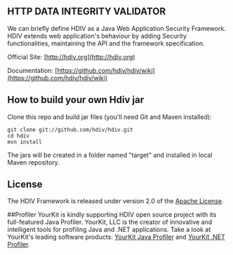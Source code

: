 ## HTTP DATA INTEGRITY VALIDATOR
We can briefly define HDIV as a Java Web Application Security Framework.
HDIV extends web application's behaviour by adding Security functionalities, maintaining the API and the framework specification.

Official Site: [http://hdiv.org](http://hdiv.org)

Documentation: [https://github.com/hdiv/hdiv/wiki](https://github.com/hdiv/hdiv/wiki)

## How to build your own Hdiv jar
Clone this repo and build jar files (you'll need Git and Maven installed):

    git clone git://github.com/hdiv/hdiv.git
    cd hdiv
    mvn install

The jars will be created in a folder named "target" and installed in local Maven repository.

## License
The HDIV Framework is released under version 2.0 of the
[Apache License](http://www.apache.org/licenses/LICENSE-2.0).

##Profiler
YourKit is kindly supporting HDIV open source project with its full-featured Java Profiler.
YourKit, LLC is the creator of innovative and intelligent tools for profiling Java and .NET applications. 
Take a look at YourKit's leading software products:
<a href="http://www.yourkit.com/java/profiler/index.jsp">YourKit Java Profiler</a> and
<a href="http://www.yourkit.com/.net/profiler/index.jsp">YourKit  .NET Profiler</a>.
